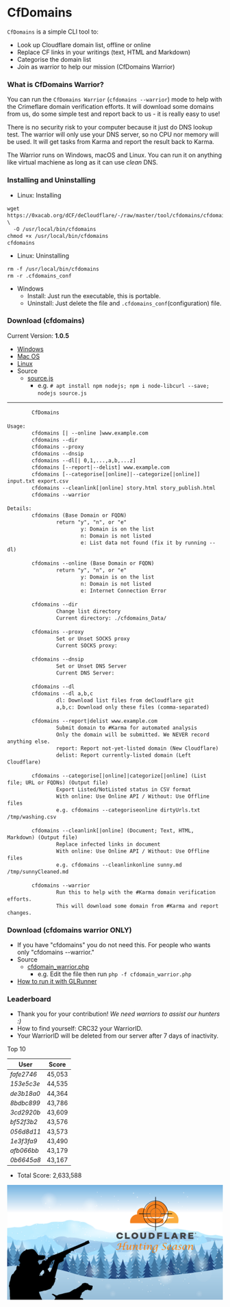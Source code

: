 # CfDomains

`CfDomains` is a simple CLI tool to:

- Look up Cloudflare domain list, offline or online
- Replace CF links in your writings (text, HTML and Markdown)
- Categorise the domain list
- Join as warrior to help our mission (CfDomains Warrior)


### What is CfDomains Warrior?

You can run the `CfDomains Warrior` (`cfdomains --warrior`) mode to help with the Crimeflare domain verification efforts.
It will download some domains from us, do some simple test and report back to us - it is really easy to use!

There is no security risk to your computer because it just do DNS lookup test.
The warrior will only use your DNS server, so no CPU nor memory will be used.
It will get tasks from Karma and report the result back to Karma.

The Warrior runs on Windows, macOS and Linux. You can run it on anything like virtual machiene as 
long as it can use _clean_ DNS.


### Installing and Uninstalling

- Linux: Installing
```
wget https://0xacab.org/dCF/deCloudflare/-/raw/master/tool/cfdomains/cfdomains.linux \
  -O /usr/local/bin/cfdomains
chmod +x /usr/local/bin/cfdomains
cfdomains
```

- Linux: Uninstalling
```
rm -f /usr/local/bin/cfdomains
rm -r .cfdomains_conf
```

- Windows
  - Install: Just run the executable, this is portable.
  - Uninstall: Just delete the file and `.cfdomains_conf`(configuration) file.


### Download (cfdomains)
Current Version: **1.0.5**

- [Windows](https://0xacab.org/dCF/deCloudflare/-/raw/master/tool/cfdomains/cfdomains.exe?inline=false)
- [Mac OS](https://0xacab.org/dCF/deCloudflare/-/raw/master/tool/cfdomains/cfdomains.app?inline=false)
- [Linux](https://0xacab.org/dCF/deCloudflare/-/raw/master/tool/cfdomains/cfdomains.linux?inline=false)
- Source
  - [source.js](source.js)
    - e.g. `# apt install npm nodejs; npm i node-libcurl --save; nodejs source.js`

----


```
        CfDomains  

Usage:
        cfdomains [| --online ]www.example.com
        cfdomains --dir
        cfdomains --proxy
        cfdomains --dnsip
        cfdomains --dl[| 0,1,...,a,b,...z]
        cfdomains [--report|--delist] www.example.com
        cfdomains [--categorise[|online]|--categorize[|online]] input.txt export.csv
        cfdomains --cleanlink[|online] story.html story_publish.html
        cfdomains --warrior

Details:
        cfdomains (Base Domain or FQDN)
                return "y", "n", or "e"
                        y: Domain is on the list
                        n: Domain is not listed
                        e: List data not found (fix it by running --dl)

        cfdomains --online (Base Domain or FQDN)
                return "y", "n", or "e"
                        y: Domain is on the list
                        n: Domain is not listed
                        e: Internet Connection Error

        cfdomains --dir
                Change list directory
                Current directory: ./cfdomains_Data/

        cfdomains --proxy
                Set or Unset SOCKS proxy
                Current SOCKS proxy: 

        cfdomains --dnsip
                Set or Unset DNS Server
                Current DNS Server: 

        cfdomains --dl
        cfdomains --dl a,b,c
                dl: Download list files from deCloudflare git
                a,b,c: Download only these files (comma-separated)

        cfdomains --report|delist www.example.com
                Submit domain to #Karma for automated analysis
                Only the domain will be submitted. We NEVER record anything else.
                report: Report not-yet-listed domain (New Cloudflare)
                delist: Report currently-listed domain (Left Cloudflare)

        cfdomains --categorise[|online]|categorize[|online] (List file; URL or FQDNs) (Output file)
                Export Listed/NotListed status in CSV format
                With online: Use Online API / Without: Use Offline files
                e.g. cfdomains --categoriseonline dirtyUrls.txt /tmp/washing.csv

        cfdomains --cleanlink[|online] (Document; Text, HTML, Markdown) (Output file)
                Replace infected links in document
                With online: Use Online API / Without: Use Offline files
                e.g. cfdomains --cleanlinkonline sunny.md /tmp/sunnyCleaned.md

        cfdomains --warrior
                Run this to help with the #Karma domain verification efforts.
                This will download some domain from #Karma and report changes.
```


### Download (cfdomains warrior ONLY)

- If you have "cfdomains" you do not need this. For people who wants only "cfdomains --warrior."
- Source
  - [cfdomain_warrior.php](cfdomain_warrior.php)
    - e.g. Edit the file then run `php -f cfdomain_warrior.php`
- [How to run it with GLRunner](rename_me_to-.gitlab-ci.yml-.txt)


### Leaderboard

- Thank you for your contribution! _We need warriors to assist our hunters :)_
- How to find yourself: CRC32 your WarriorID.
- Your WarriorID will be deleted from our server after 7 days of inactivity.

Top 10

| User | Score |
| -- | -- |
| _fafe2746_ | 45,053 |
| _153e5c3e_ | 44,535 |
| _de3b18a0_ | 44,364 |
| _8bdbc899_ | 43,786 |
| _3cd2920b_ | 43,609 |
| _bf52f3b2_ | 43,576 |
| _056d8d11_ | 43,573 |
| _1e3f3fa9_ | 43,490 |
| _afb066bb_ | 43,179 |
| _0b6645a8_ | 43,167 |

- Total Score: 2,633,588

![](../../image/what_are_you_hunting_cloudflare.png)